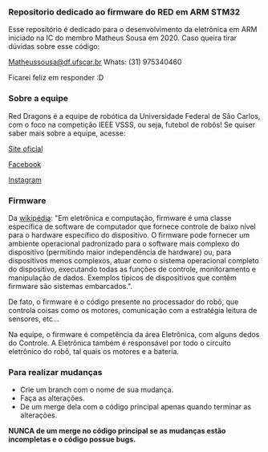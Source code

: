 ### Repositorio dedicado ao firmware do RED em ARM STM32

Esse repositório é dedicado para o desenvolvimento da eletrônica em ARM iniciado na IC do membro Matheus Sousa em 2020.
Caso queira tirar dúvidas sobre esse código:

Matheussousa@df.ufscar.br
Whats: (31) 975340460

Ficarei feliz em responder :D

### Sobre a equipe

Red Dragons é a equipe de robótica da Universidade Federal de São Carlos, com o foco na competição IEEE VSSS, ou seja, futebol de robôs! Se quiser saber mais sobre a equipe, acesse:

[Site oficial](http://www.dee.ufscar.br/extensao/red-dragons)

[Facebook](https://www.facebook.com/RedDragons.UFSCar/)

[Instagram](https://www.instagram.com/reddragons.ufscar/)


### Firmware

Da [wikipédia](https://pt.wikipedia.org/wiki/Firmware): "Em eletrônica e computação, firmware é uma classe específica de software de computador que fornece controle de baixo nível para o hardware específico do dispositivo. O firmware pode fornecer um ambiente operacional padronizado para o software mais complexo do dispositivo (permitindo maior independência de hardware) ou, para dispositivos menos complexos, atuar como o sistema operacional completo do dispositivo, executando todas as funções de controle, monitoramento e manipulação de dados. Exemplos típicos de dispositivos que contêm firmware são sistemas embarcados.".

De fato, o firmware é o código presente no processador do robô, que controla coisas como os motores, comunicação com a estratégia leitura de sensores, etc...

Na equipe, o firmware é competência da área Eletrônica, com alguns dedos do Controle. A Eletrônica também é responsável por todo o circuito eletrônico do robô, tal quais os motores e a bateria.

### Para realizar mudanças ###

* Crie um branch com o nome de sua mudança.
* Faça as alterações.
* De um merge dela com o código principal apenas quando terminar as alterações.

**NUNCA de um merge no código principal se as mudanças estão incompletas e o código possue bugs.**